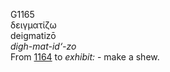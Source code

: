 <body>
  <p>G1165<br>  δειγματίζω  <br> deigmatizō  <br><i>digh-mat-id‘-zo </i><br>From <a href="g1164.htm">1164</a>  to <i>exhibit:</i> - make a shew.<br></p>
 </body>